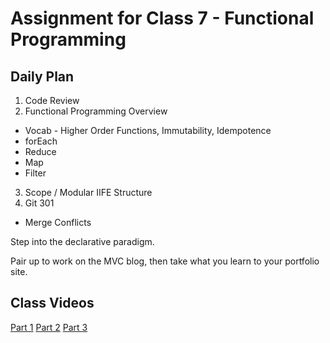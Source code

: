 # Assignment for Class 7 - Functional Programming

## Daily Plan
1. Code Review
2. Functional Programming Overview
  - Vocab - Higher Order Functions, Immutability, Idempotence
  - forEach
  - Reduce
  - Map
  - Filter
3. Scope / Modular IIFE Structure
4. Git 301
  - Merge Conflicts

Step into the declarative paradigm.

Pair up to work on the MVC blog, then take what you learn to your portfolio site.

## Class Videos
[Part 1]()
[Part 2]()
[Part 3]()
